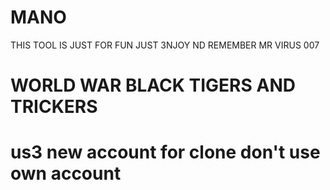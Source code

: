 # MANO
THIS TOOL IS JUST FOR FUN 
JUST 3NJOY
ND REMEMBER MR VIRUS 007
# WORLD WAR BLACK TIGERS AND TRICKERS
# us3 new account for clone don't use own account
